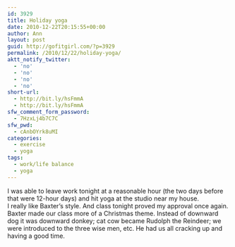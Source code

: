 ```yaml
---
id: 3929
title: Holiday yoga
date: 2010-12-22T20:15:55+00:00
author: Ann
layout: post
guid: http://gofitgirl.com/?p=3929
permalink: /2010/12/22/holiday-yoga/
aktt_notify_twitter:
  - 'no'
  - 'no'
  - 'no'
  - 'no'
short-url:
  - http://bit.ly/hsFmmA
  - http://bit.ly/hsFmmA
sfw_comment_form_password:
  - 7HzxLj4b7C7C
sfw_pwd:
  - cAnbOYrk8uMI
categories:
  - exercise
  - yoga
tags:
  - work/life balance
  - yoga
---
```

I was able to leave work tonight at a reasonable hour (the two days before that were 12-hour days) and hit yoga at the studio near my house.  
I really like Baxter&#8217;s style. And class tonight proved my approval once again.  
Baxter made our class more of a Christmas theme. Instead of downward dog it was downward donkey; cat cow became Rudolph the Reindeer; we were introduced to the three wise men, etc. He had us all cracking up and having a good time.